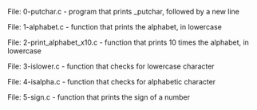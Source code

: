 File: 0-putchar.c -  program that prints _putchar, followed by a new line


File: 1-alphabet.c - function that prints the alphabet, in lowercase


File: 2-print_alphabet_x10.c - function that prints 10 times the alphabet, in lowercase


File: 3-islower.c -  function that checks for lowercase character


File: 4-isalpha.c - function that checks for alphabetic character

File: 5-sign.c - function that prints the sign of a number


